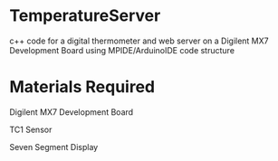 # TemperatureServer
c++ code for a digital thermometer and web server on a Digilent MX7 Development Board
using MPIDE/ArduinoIDE code structure
# Materials Required
Digilent MX7 Development Board

TC1 Sensor

Seven Segment Display
